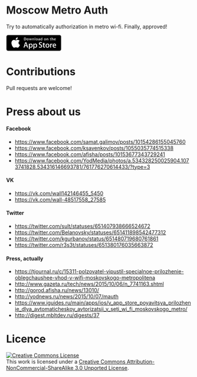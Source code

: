 # Moscow Metro Auth

Try to automatically authorization in metro wi-fi. Finally, approved!

<a href="https://itunes.apple.com/app/moscow-metro-wi-fi-authorization/id1041801794?l=en&amp;mt=8"><img src="./Resources/Download_on_the_App_Store@2x.png" width="150" alt="Download on the App Store" align="center"></a>

# Contributions

Pull requests are welcome!

# Press about us

#### Facebook
* https://www.facebook.com/samat.galimov/posts/10154286155045760
* https://www.facebook.com/ksavenkov/posts/1055035774515338
* https://www.facebook.com/afisha/posts/10153677343729241
* https://www.facebook.com/YodMedia/photos/a.534328250025904.1073741828.534316146693781/761776270614433/?type=3

#### VK
* https://vk.com/wall142146455_5450
* https://vk.com/wall-48517558_27585

#### Twitter
* https://twitter.com/sult/statuses/651407938666524672
* https://twitter.com/Belanovsky/statuses/651411898542477312
* https://twitter.com/kgurbanov/status/651480719680761861
* https://twitter.com/r3s3t/statuses/651380176035663872

#### Press, actually
* https://tjournal.ru/c/15311-polzovatel-vipustil-specialnoe-prilozhenie-oblegchaushee-vhod-v-wifi-moskovskogo-metropolitena
* http://www.gazeta.ru/tech/news/2015/10/06/n_7741163.shtml
* http://gorod.afisha.ru/news/13010/
* http://yodnews.ru/news/2015/10/07/mauth
* https://www.iguides.ru/main/apps/ios/v_app_store_poyavitsya_prilozhenie_dlya_avtomaticheskoy_avtorizatsii_v_seti_wi_fi_moskovskogo_metro/
* http://digest.mbltdev.ru/digests/37

# Licence

<a rel="license" href="http://creativecommons.org/licenses/by-nc-sa/3.0/"><img alt="Creative Commons License" style="border-width:0" src="https://i.creativecommons.org/l/by-nc-sa/3.0/88x31.png" /></a><br />This work is licensed under a <a rel="license" href="http://creativecommons.org/licenses/by-nc-sa/3.0/">Creative Commons Attribution-NonCommercial-ShareAlike 3.0 Unported License</a>.

